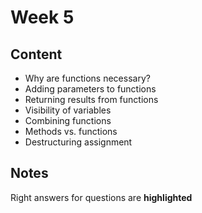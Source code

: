 # Week 5

## Content
- Why are functions necessary?
- Adding parameters to functions
- Returning results from functions
- Visibility of variables
- Combining functions
- Methods vs. functions
- Destructuring assignment


## Notes
Right answers for questions are **highlighted**